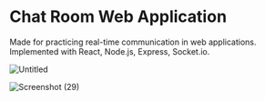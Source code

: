 # Chat Room Web Application

Made for practicing real-time communication in web applications.
Implemented with React, Node.js, Express, Socket.io.

![Untitled](https://user-images.githubusercontent.com/46415136/99100077-fdc0b180-25e3-11eb-9329-69984ffa653f.png)

![Screenshot (29)](https://user-images.githubusercontent.com/46415136/99100173-2052ca80-25e4-11eb-8847-d68621d0dd67.png)
